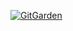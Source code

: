 [![GitGarden](https://gitgarden.marshallku.dev/?user_name=seseun)](https://github.com/marshallku/gitgarden)
